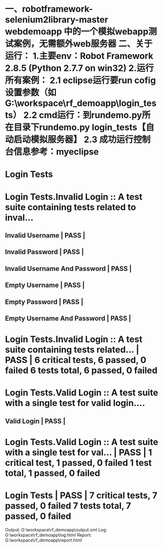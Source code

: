 一、robotframework-selenium2library-master webdemoapp
中的一个模拟webapp测试案例，无需额外web服务器
二、关于运行：
1.主要env：Robot Framework 2.8.5 (Python 2.7.7 on win32)
2.运行所有案例：
2.1	eclipse运行要run cofig设置参数（如G:\workspace\rf_demoapp\login_tests）
2.2 cmd运行：到rundemo.py所在目录下rundemo.py login_tests【自动启动模拟服务器】
2.3 成功运行控制台信息参考：myeclipse
==============================================================================
Login Tests                                                                   
==============================================================================
Login Tests.Invalid Login :: A test suite containing tests related to inval...
==============================================================================
Invalid Username                                                      | PASS |
------------------------------------------------------------------------------
Invalid Password                                                      | PASS |
------------------------------------------------------------------------------
Invalid Username And Password                                         | PASS |
------------------------------------------------------------------------------
Empty Username                                                        | PASS |
------------------------------------------------------------------------------
Empty Password                                                        | PASS |
------------------------------------------------------------------------------
Empty Username And Password                                           | PASS |
------------------------------------------------------------------------------
Login Tests.Invalid Login :: A test suite containing tests related... | PASS |
6 critical tests, 6 passed, 0 failed
6 tests total, 6 passed, 0 failed
==============================================================================
Login Tests.Valid Login :: A test suite with a single test for valid login....
==============================================================================
Valid Login                                                           | PASS |
------------------------------------------------------------------------------
Login Tests.Valid Login :: A test suite with a single test for val... | PASS |
1 critical test, 1 passed, 0 failed
1 test total, 1 passed, 0 failed
==============================================================================
Login Tests                                                           | PASS |
7 critical tests, 7 passed, 0 failed
7 tests total, 7 passed, 0 failed
==============================================================================
Output:  G:\workspace\rf_demoapp\output.xml
Log:     G:\workspace\rf_demoapp\log.html
Report:  G:\workspace\rf_demoapp\report.html
